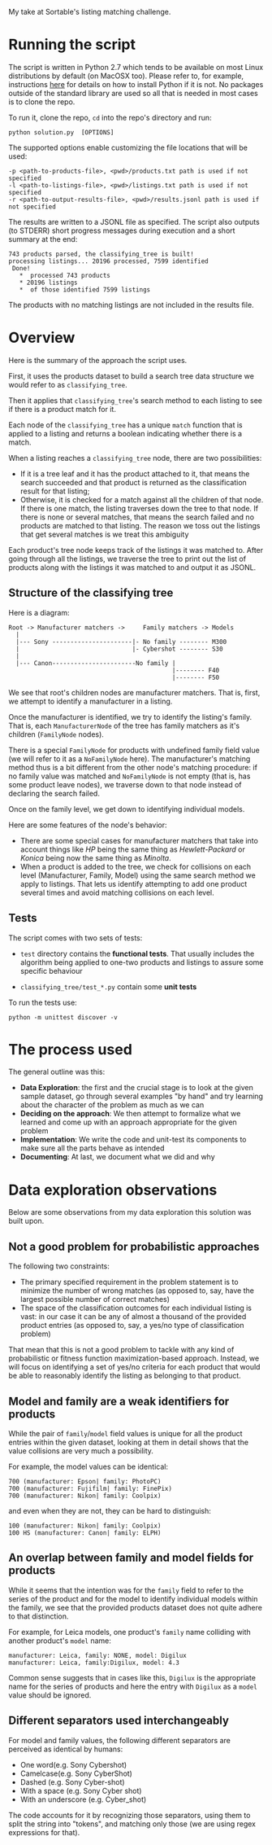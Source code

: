 My take at Sortable's listing matching challenge.

# Running the script
The script is written in Python 2.7 which tends to be available on most Linux distributions by default (on MacOSX too). Please refer to, for example, instructions [here](http://docs.python-guide.org/en/latest/) for details on how to install Python if it is not. No packages outside of the standard library are used so all that is needed  in most cases is to clone the repo.

To run it, clone the repo, `cd` into the repo's directory and run:
```
python solution.py  [OPTIONS]
```
The supported options enable customizing the file locations that will be used:
```
-p <path-to-products-file>, <pwd>/products.txt path is used if not specified
-l <path-to-listings-file>, <pwd>/listings.txt path is used if not specified
-r <path-to-output-results-file>, <pwd>/results.jsonl path is used if not specified
```
The results are written to a JSONL file as specified. The script also outputs (to STDERR) short progress messages during execution and a short summary at the end:
```
743 products parsed, the classifying_tree is built!
processing listings... 20196 processed, 7599 identified
 Done!
   *  processed 743 products
   * 20196 listings
   *  of those identified 7599 listings
```

The products with no matching listings are not included in the results file.

# Overview
Here is the summary of the approach the script uses.

First, it uses the products dataset to build a search tree data structure we would refer to as `classifying_tree`.

Then it applies that `classifying_tree`'s search method to each listing to see if there is a product match for it.

Each node of the `classifying_tree` has a unique `match` function that is applied to a listing and returns a boolean indicating whether there is a   match.      

When a listing reaches a `classifying_tree` node, there are two possibilities:

* If it is a tree leaf and it has the product attached to it, that means the search succeeded and that product is returned as the classification result for that listing;  
* Otherwise, it is checked for a match against all the children of that node. If there is one match, the listing traverses down the tree to that node. If there is none or several matches, that means the search failed and no products are matched to that listing. The reason we toss out the listings that get several matches is we treat this ambiguity

Each product's tree node keeps track of the listings it was matched to. After going through all the listings, we traverse the tree to print out the list of products along with the listings it was matched to and output it as JSONL.

## Structure of the classifying tree
Here is a diagram:

```
Root -> Manufacturer matchers ->     Family matchers -> Models
  |
  |--- Sony ----------------------|- No family -------- M300
  |                               |- Cybershot -------- S30
  |
  |--- Canon-----------------------No family |
                                             |-------- F40
                                             |-------- F50
```
We see that root's children nodes are manufacturer matchers. That is, first, we attempt to identify a manufacturer in a listing.

Once the manufacturer is identified, we try to identify the listing's family. That is, each `ManufacturerNode` of the tree has family matchers as it's children (`FamilyNode` nodes).

There is a special `FamilyNode` for products with undefined family field value (we will refer to it as a `NoFamilyNode` here). The manufacturer's matching method thus is a bit different from the other node's matching procedure: if no family value was matched and `NoFamilyNode` is not empty (that is, has some product leave nodes), we traverse down to that node instead of declaring the search failed.

Once on the family level, we get down to identifying individual models.

Here are some features of the node's behavior:

* There are some special cases for manufacturer matchers that take into account things like *HP* being the same thing as *Hewlett-Packard* or *Konica* being now the same thing as *Minolta*.
* When a product is added to the tree, we check for collisions on each level (Manufacturer, Family, Model) using the same search method we apply to listings. That lets us identify attempting to add one product several times and avoid matching collisions on each level.

## Tests
The script comes with two sets of tests:

* `test` directory contains the **functional tests**. That usually includes the algorithm being applied to one-two products and listings to assure some specific behaviour

* `classifying_tree/test_*.py` contain some **unit tests**

To run the tests use:
```
python -m unittest discover -v
```

# The process used
The general outline was this:

* **Data Exploration**: the first and the crucial stage is to look at the given sample dataset, go through several examples "by hand" and try learning about the character of the problem as much as we can
* **Deciding on the approach**: We then attempt to formalize what we learned and come up with an approach appropriate for the given problem
* **Implementation**: We write the code and unit-test its components to make sure all the parts behave as intended
* **Documenting**: At last, we document what we did and why

# Data exploration observations
Below are some observations from my data exploration this solution was built upon.

## Not a good problem for probabilistic approaches
The following two constraints:
* The primary specified requirement in the problem statement is to minimize the number of wrong matches (as opposed to, say, have the largest possible number of correct matches)
* The space of the classification outcomes for each individual listing is vast: in our case it can be any of almost a thousand of the provided product entries (as opposed to, say, a yes/no type of classification problem)

That mean that this is not a good problem to tackle with any kind of probabilistic or fitness function maximization-based approach. Instead, we will focus on identifying a set of yes/no criteria for each product that would be able to reasonably identify the listing as belonging to that product.


## Model and family are a weak identifiers for products
While the pair of `family`/`model` field values is unique for all the product entries within the given dataset, looking at them in detail shows that the value collisions are very much a possibility.

For example, the model values can be identical:
```
700 (manufacturer: Epson| family: PhotoPC)
700 (manufacturer: Fujifilm| family: FinePix)
700 (manufacturer: Nikon| family: Coolpix)
```
and even when they are not, they can be hard to distinguish:
```
100 (manufacturer: Nikon| family: Coolpix)
100 HS (manufacturer: Canon| family: ELPH)
```


## An overlap between family and model fields for products
While it seems that the intention was for the `family` field to refer to the series of the product and for the model to identify individual models within the family, we see that the provided products dataset does not quite adhere to that distinction.

For example, for Leica models, one product's `family` name colliding with another product's `model` name:
```
manufacturer: Leica, family: NONE, model: Digilux
manufacturer: Leica, family:Digilux, model: 4.3
```
Common sense suggests that in cases like this, `Digilux` is the appropriate name for the series of products and here the entry with `Digilux` as a `model` value should be ignored.

## Different separators used interchangeably
For model and family values, the following different separators are perceived as identical by humans:
* One word(e.g. Sony Cybershot)
* Camelcase(e.g. Sony CyberShot)
* Dashed (e.g. Sony Cyber-shot)
* With a space (e.g. Sony Cyber shot)
* With an underscore (e.g. Cyber_shot)

The code accounts for it by recognizing those separators, using them to split the string into "tokens", and matching only those (we are using regex expressions for that).
